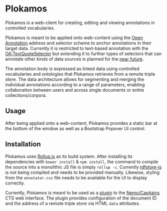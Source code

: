 # Plokamos

Plokamos is a web-client for creating, editing and viewing annotations in controlled vocabularies.

Plokamos is meant to be applied onto web-content using the [Open Annotation]() address and selector scheme to anchor annotations in their target data. Currently it is restricted to text-based annotation with the [OA:TextQuoteSelector]() but extending it to further types of selectors that can annotate other kinds of data sources is planned for the [near future]().

The annotation body is expressed as linked data using controlled vocabularies and ontologies that Plokamos retrieves from a remote triple store. The data architecture allows for segmenting and merging the individual annotations according to a range of parameters, enabling collaboration between users and across single documents or entire collections/corpora.

## Usage

After being applied onto a web-content, Plokamos provides a static bar at the bottom of the window as well as a Bootstrap Popover UI control.

## Installation

Plokamos uses [Rollup.js]() as its build system. After installing its dependencies with `bower install` & `npm install`, the command to compile the source into a monolithic JS file is simply `rollup -c`. Currently [rdfstore-js]() is not being compiled and needs to be provided manually. Likewise, styling from the `annotator.css` file needs to be available for the UI to display correctly.

Currently, Plokamos is meant to be used as a [plugin]() to the [Nemo/Capitains]() CTS web interface. The plugin provides configuration of the document ID and the address of a remote triple store via HTML `data` attributes.

## 
